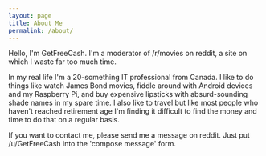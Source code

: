 ```yaml
---
layout: page
title: About Me
permalink: /about/
---
```

Hello, I'm GetFreeCash. I'm a moderator of /r/movies on reddit, a site on which I waste far too much time.

In my real life I'm a 20-something IT professional from Canada. I like to do things like watch James Bond movies, fiddle around with Android devices and my Raspberry Pi, and buy expensive lipsticks with absurd-sounding shade names in my spare time. I also like to travel but like most people who haven't reached retirement age I'm finding it difficult to find the money and time to do that on a regular basis.

If you want to contact me, please send me a message on reddit. Just put /u/GetFreeCash into the 'compose message' form.
